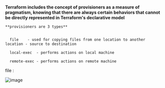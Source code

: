 **Terraform includes the concept of provisioners as a measure of pragmatism, knowing that there are always certain behaviors that cannot be directly represented in Terraform's declarative model**

` **provisioners are 3 types** `

```  

  file    - used for copying files from one location to another location - source to destination
  
  local-exec  - performs actions on local machine
  
  remote-exec - performs actions on remote machine 

```



file :

![image](https://github.com/user-attachments/assets/eba2632e-646b-4d5c-b109-84d07d5feb75)
